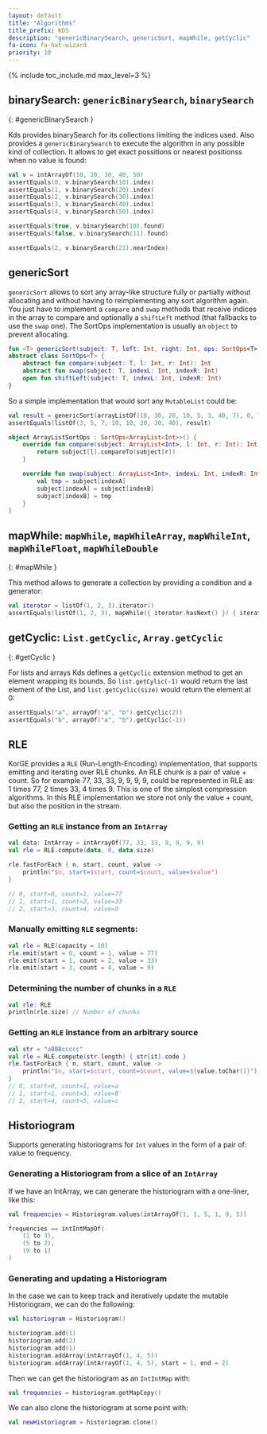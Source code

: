 ```yaml
---
layout: default
title: "Algorithms"
title_prefix: KDS
description: "genericBinarySearch, genericSort, mapWhile, getCyclic"
fa-icon: fa-hat-wizard
priority: 10
---
```


{% include toc_include.md max_level=3 %}

## binarySearch: `genericBinarySearch`, `binarySearch`
{: #genericBinarySearch }

Kds provides binarySearch for its collections limiting the indices used. Also provides a `genericBinarySearch` to execute the algorithm in any possible kind of collection. It allows to get exact possitions or nearest positionss when no value is found:

```kotlin
val v = intArrayOf(10, 20, 30, 40, 50)
assertEquals(0, v.binarySearch(10).index)
assertEquals(1, v.binarySearch(20).index)
assertEquals(2, v.binarySearch(30).index)
assertEquals(3, v.binarySearch(40).index)
assertEquals(4, v.binarySearch(50).index)

assertEquals(true, v.binarySearch(10).found)
assertEquals(false, v.binarySearch(11).found)

assertEquals(2, v.binarySearch(21).nearIndex)
```

## genericSort

`genericSort` allows to sort any array-like structure fully or partially without allocating and without having to reimplementing any sort algorithm again.
You just have to implement a `compare` and `swap` methods that receive indices
in the array to compare and optionally a `shiftLeft` method (that fallbacks to use the `swap` one). The SortOps implementation is usually an `object` to prevent allocating.

```kotlin
fun <T> genericSort(subject: T, left: Int, right: Int, ops: SortOps<T>): T
abstract class SortOps<T> {
    abstract fun compare(subject: T, l: Int, r: Int): Int
    abstract fun swap(subject: T, indexL: Int, indexR: Int)
    open fun shiftLeft(subject: T, indexL: Int, indexR: Int)
}
```

So a simple implementation that would sort any `MutableList` could be:

```kotlin
val result = genericSort(arrayListOf(10, 30, 20, 10, 5, 3, 40, 7), 0, 7, ArrayListSortOps)
assertEquals(listOf(3, 5, 7, 10, 10, 20, 30, 40), result)

object ArrayListSortOps : SortOps<ArrayList<Int>>() {
    override fun compare(subject: ArrayList<Int>, l: Int, r: Int): Int {
        return subject[l].compareTo(subject[r])
    }

    override fun swap(subject: ArrayList<Int>, indexL: Int, indexR: Int) {
        val tmp = subject[indexA]
        subject[indexA] = subject[indexB]
        subject[indexB] = tmp
    }
}
```

## mapWhile: `mapWhile`, `mapWhileArray`, `mapWhileInt`, `mapWhileFloat`, `mapWhileDouble`
{: #mapWhile }

This method allows to generate a collection by providing a condition and a generator:

```kotlin
val iterator = listOf(1, 2, 3).iterator()
assertEquals(listOf(1, 2, 3), mapWhile({ iterator.hasNext() }) { iterator.next()})
```

## getCyclic: `List.getCyclic`, `Array.getCyclic`
{: #getCyclic }

For lists and arrays Kds defines a `getCyclic` extension method to get an element wrapping its bounds. So `list.getCylic(-1)` would return the last element of the List, and `list.getCyclic(size)` would return the element at 0:

```kotlin
assertEquals("a", arrayOf("a", "b").getCyclic(2))
assertEquals("b", arrayOf("a", "b").getCyclic(-1))
```

## RLE

KorGE provides a `RLE` (Run-Length-Encoding) implementation, that supports emitting and iterating over RLE chunks.
An RLE chunk is a pair of value + count. So for example 77, 33, 33, 9, 9, 9, 9,
could be represented in RLE as: 1 times 77, 2 times 33, 4 times 9. This is one of the simplest compression algorithms.
In this RLE implementation we store not only the value + count, but also the position in the stream.

### Getting an `RLE` instance from an `IntArray`

```kotlin
val data: IntArray = intArrayOf(77, 33, 33, 9, 9, 9, 9)
val rle = RLE.compute(data, 0, data.size)

rle.fastForEach { n, start, count, value ->
    println("$n, start=$start, count=$count, value=$value")
}

// 0, start=0, count=1, value=77
// 1, start=1, count=2, value=33
// 2, start=3, count=4, value=9
```

### Manually emitting `RLE` segments:

```kotlin
val rle = RLE(capacity = 10)
rle.emit(start = 0, count = 1, value = 77)
rle.emit(start = 1, count = 2, value = 33)
rle.emit(start = 3, count = 4, value = 9)
```

### Determining the number of chunks in a `RLE`

```kotlin
val rle: RLE
println(rle.size) // Number of chunks
```

### Getting an `RLE` instance from an arbitrary source

```kotlin
val str = "aBBBccccc"
val rle = RLE.compute(str.length) { str[it].code }
rle.fastForEach { n, start, count, value ->
    println("$n, start=$start, count=$count, value=${value.toChar()}")
}
// 0, start=0, count=1, value=a
// 1, start=1, count=3, value=B
// 2, start=4, count=5, value=c
```

## Historiogram

Supports generating historiograms for `Int` values in the form of a pair of: value to frequency.

### Generating a Historiogram from a slice of an `IntArray`

If we have an IntArray, we can generate the historiogram with a one-liner, like this:

```kotlin
val frequencies = Historiogram.values(intArrayOf(1, 1, 5, 1, 9, 5))

frequencies == intIntMapOf(
    (1 to 3), 
    (5 to 2), 
    (9 to 1)
)            
```

### Generating and updating a Historiogram

In the case we can to keep track and iteratively update the mutable Historiogram, we can do the following:

```kotlin
val historiogram = Historiogram()

historiogram.add(1)
historiogram.add(2)
historiogram.add(1)
historiogram.addArray(intArrayOf(1, 4, 5))
historiogram.addArray(intArrayOf(1, 4, 5), start = 1, end = 2)
```

Then we can get the historiogram as an `IntIntMap` with:

```kotlin
val frequencies = historiogram.getMapCopy()
```

We can also clone the historiogram at some point with:

```kotlin
val newHistoriogram = historiogram.clone()
```
